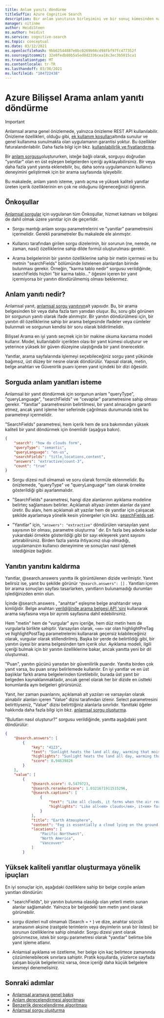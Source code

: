 ```yaml
---
title: Anlam yanıtı döndürme
titleSuffix: Azure Cognitive Search
description: Bir anlam yanıtının birleşimini ve bir sonuç kümesinden nasıl yanıt alınacağını açıklar.
manager: nitinme
author: HeidiSteen
ms.author: heidist
ms.service: cognitive-search
ms.topic: conceptual
ms.date: 03/12/2021
ms.openlocfilehash: 9bb62544887e0bc0269b98cd98fbf97fc477352f
ms.sourcegitcommit: 32e0fedb80b5a5ed0d2336cea18c3ec3b5015ca1
ms.translationtype: MT
ms.contentlocale: tr-TR
ms.lasthandoff: 03/30/2021
ms.locfileid: "104722438"
---
```

# <a name="return-a-semantic-answer-in-azure-cognitive-search"></a>Azure Bilişsel Arama anlam yanıtı döndürme

> [!IMPORTANT]
> Anlamsal arama genel önizlemede, yalnızca önizleme REST API kullanılabilir. Önizleme özellikleri, olduğu gibi, [ek kullanım koşulları](https://azure.microsoft.com/support/legal/preview-supplemental-terms/)altında sunulur ve genel kullanıma sunulmakta olan uygulamanın garantisi yoktur. Bu özellikler faturalandırılabilir. Daha fazla bilgi için bkz. [kullanılabilirlik ve fiyatlandırma](semantic-search-overview.md#availability-and-pricing).

Bir [anlam sorgusu](semantic-how-to-query-request.md)oluştururken, isteğe bağlı olarak, sorguyu doğrudan "yanıtlar" olan en üst eşleşen belgelerden içeriği ayıklayabilirsiniz. Bir veya daha fazla yanıt yanıta eklenebilir, bu, daha sonra uygulamanızın kullanıcı deneyimini geliştirmek için bir arama sayfasında işleyebilir.

Bu makalede, anlam yanıtı isteme, yanıtı açma ve yüksek kaliteli yanıtlar üreten içerik özelliklerinin en çok ne olduğunu öğreneceğinizi öğrenin.

## <a name="prerequisites"></a>Önkoşullar

[Anlamsal sorgular](semantic-how-to-query-request.md) için uygulanan tüm Önkoşullar, hizmet katmanı ve bölgesi de dahil olmak üzere yanıtlar için de geçerlidir.

+ Sorgu mantığı anlam sorgu parametrelerini ve "yanıtlar" parametresini içermelidir. Gerekli parametreler Bu makalede ele alınmıştır.

+ Kullanıcı tarafından girilen sorgu dizelerinin, bir sorunun (ne, nerede, ne zaman, nasıl) özelliklerine sahip dilde formül oluşturulması gerekir.

+ Arama belgelerinin bir yanıtın özelliklerine sahip bir metin içermesi ve bu metnin "searchFields" bölümünde listelenen alanlardan birinde bulunması gerekir. Örneğin, "karma tablo nedir" sorgusu verildiğinde, searchFields hiçbiri "bir karma tablo..." öğesini içeren bir yanıt içermiyorsa bir yanıtın döndürülmemiş olması beklenmez.

## <a name="what-is-a-semantic-answer"></a>Anlam yanıtı nedir?

Anlamsal yanıt, [anlamsal sorgu yanıtının](semantic-how-to-query-request.md)alt yapısıdır. Bu, bir arama belgesinden bir veya daha fazla tam yanıdan oluşur. Bu, soru gibi görünen bir sorgunun yanıtı olarak ifade alınmıştır. Bir yanıtın döndürülmesi için, bir yanıtın dil özelliklerine sahip bir arama belgesinde ifadeler veya cümleler bulunmalı ve sorgunun kendisi bir soru olarak bildirilmelidir.

Bilişsel Arama en iyi yanıtı seçmek için bir makine okuma kavrama modeli kullanır. Model, kullanılabilir içerikten olası bir yanıt kümesi oluşturur ve yeterince yüksek bir güven düzeyine ulaştığında bir yanıt önerecektir.

Yanıtlar, arama sayfalarında işlemeyi seçebileceğiniz sorgu yanıt yükünde bağımsız, üst düzey bir nesne olarak döndürülür. Yapısal olarak, metin, belge anahtarı ve Güvenirlik puanı içeren yanıt içindeki bir dizi öğesidir.

<a name="query-params"></a>

## <a name="how-to-request-semantic-answers-in-a-query"></a>Sorguda anlam yanıtları isteme

Anlamsal bir yanıt döndürmek için sorgunun anlam "queryType", "queryLanguage", "searchFields" ve "cevaplar" parametresine sahip olması gerekir. "Yanıtlar" parametresinin belirtilmesi, bir yanıt alınacağını garanti etmez, ancak yanıt işleme her seferinde çağrılması durumunda istek bu parametreyi içermelidir.

"SearchFields" parametresi, hem içerik hem de sıra bakımından yüksek kaliteli bir yanıt döndürmek için önemlidir (aşağıya bakın). 

```json
{
    "search": "how do clouds form",
    "queryType": "semantic",
    "queryLanguage": "en-us",
    "searchFields": "title,locations,content",
    "answers": "extractive|count-3",
    "count": "true"
}
```

+ Sorgu dizesi null olmamalı ve soru olarak formüle eklenmelidir. Bu önizlemede, "queryType" ve "queryLanguage" tam olarak örnekte gösterildiği gibi ayarlanmalıdır.

+ "SearchFields" parametresi, hangi dize alanlarının ayıklama modeline belirteç sağlamasını belirler. Açıklamalı altyazı üreten alanlar da yanıt üretir. Bu alanı, hem açıklamalı alt yazılar hem de yanıtlar için çalışacak şekilde ayarlamaya yönelik kesin yönergeler için bkz. [searchFields set](semantic-how-to-query-request.md#searchfields). 

+ "Yanıtlar" için, `"answers": "extractive"` döndürülen varsayılan yanıt sayısının bir olması, parametre oluşturma ' dır. En fazla beş adede kadar yukarıdaki örnekte gösterildiği gibi bir sayı ekleyerek yanıt sayısını artırabilirsiniz.  Birden fazla yanıta ihtiyacınız olup olmadığı, uygulamanızın kullanıcı deneyimine ve sonuçları nasıl işlemek istediğinize bağlıdır.

## <a name="deconstruct-an-answer-from-the-response"></a>Yanıtın yanıtını kaldırma

Yanıtlar, @search.answers yanıtta ilk görüntülenen dizide verilmiştir. Yanıt belirsiz ise, yanıt bu şekilde görünür `"@search.answers": []` . Yanıtları içeren bir arama sonuçları sayfası tasarlarken, yanıtların bulunamadığı durumları işlediğinizden emin olun.

İçinde @search.answers , "anahtar" eşleşme belge anahtarıdır veya kimliğidir. Belge anahtarı [verildiğinde arama belgesi API 'sini](/rest/api/searchservice/lookup-document) kullanarak arama sayfasına veya bir ayrıntı sayfasına dahil edebilirsiniz.

Hem "metin" hem de "vurgular" aynı içeriğe, hem düz metin hem de vurgularla birlikte sahiptir. Varsayılan olarak, `<em>` var olan highlightPreTag ve highlightPostTag parametrelerini kullanarak geçersiz kılabileceğiniz olarak, vurgular olarak stillendirilmiş. Başka bir yerde de belirtildiği gibi, bir yanıtın üyesi bir arama belgesinden tam içerik olur. Ayıklama modeli, ilgili içeriği bulmak için bir yanıtın özelliklerine bakar, ancak yanıtta yeni bir dil oluşturmaz.

"Puan", yanıtın gücünü yansıtan bir güvenilirlik puandır. Yanıtta birden çok yanıt varsa, bu puan sırayı belirlemede kullanılır. En iyi yanıtlar ve en üst başlıklar farklı arama belgelerinden türetilebilir, burada üst yanıt bir belgeden kaynaklanmaktadır, ancak genel olarak her bir dizide en üstteki konumlarda aynı belgeleri görürsünüz.

Yanıt, her zaman puanlarını, açıklamalı alt yazıları ve varsayılan olarak alınabilir alanları içeren "Value" dizisi tarafından izlenir. Select parametresini belirttiyseniz, "Value" dizisi belirttiğiniz alanlarla sınırlıdır. Yanıttaki öğeler hakkında daha fazla bilgi için bkz. [anlamsal sorgu oluşturma](semantic-how-to-query-request.md).

"Bulutları nasıl oluşturur?" sorgusu verildiğinde, yanıtta aşağıdaki yanıt döndürülür:

```json
{
    "@search.answers": [
        {
            "key": "4123",
            "text": "Sunlight heats the land all day, warming that moist air and causing it to rise high into the   atmosphere until it cools and condenses into water droplets. Clouds generally form where air is ascending (over land in this case),   but not where it is descending (over the river).",
            "highlights": "Sunlight heats the land all day, warming that moist air and causing it to rise high into the   atmosphere until it cools and condenses into water droplets. Clouds generally form<em> where air is ascending</em> (over land in this case),   but not where it is<em> descending</em> (over the river).",
            "score": 0.94639826
        }
    ],
    "value": [
        {
            "@search.score": 0.5479723,
            "@search.rerankerScore": 1.0321671911515296,
            "@search.captions": [
                {
                    "text": "Like all clouds, it forms when the air reaches its dew point—the temperature at which an air mass is cool enough for its water vapor to condense into liquid droplets. This false-color image shows valley fog, which is common in the Pacific Northwest of North America.",
                    "highlights": "Like all<em> clouds</em>, it<em> forms</em> when the air reaches its dew point—the temperature at    which an air mass is cool enough for its water vapor to condense into liquid droplets. This false-color image shows valley<em> fog</em>, which is common in the Pacific Northwest of North America."
                }
            ],
            "title": "Earth Atmosphere",
            "content": "Fog is essentially a cloud lying on the ground. Like all clouds, it forms when the air reaches its dew point—the temperature at  \n\nwhich an air mass is cool enough for its water vapor to condense into liquid droplets.\n\nThis false-color image shows valley fog, which is common in the Pacific Northwest of North America. On clear winter nights, the \n\nground and overlying air cool off rapidly, especially at high elevations. Cold air is denser than warm air, and it sinks down into the \n\nvalleys. The moist air in the valleys gets chilled to its dew point, and fog forms. If undisturbed by winds, such fog may persist for \n\ndays. The Terra satellite captured this image of foggy valleys northeast of Vancouver in February 2010.\n\n\n",
            "locations": [
                "Pacific Northwest",
                "North America",
                "Vancouver"
            ]
        }
```

## <a name="tips-for-producing-high-quality-answers"></a>Yüksek kaliteli yanıtlar oluşturmaya yönelik ipuçları

En iyi sonuçlar için, aşağıdaki özelliklere sahip bir belge corpile anlam yanıtları döndürün:

+ "searchFields", bir yanıtın bulunma olasılığı olan yeterli metin sunan alanlar sağlamalıdır. Yalnızca bir belgedeki tam metin yanıt olarak görünebilir.

+ sorgu dizeleri null olmamalı (Search = `*` ) ve dize, anahtar sözcük aramasının aksine (rastgele terimlerin veya deyimlerin sıralı bir listesi) bir sorunun özelliklerine sahip olmalıdır. Sorgu dizesi yanıt olarak görünmezse, istek bir sorgu parametresi olarak "yanıtlar" belirtse bile yanıt işleme atlanır.

+ Anlamsal ayıklama ve özetleme, her belge için kaç belirtece zamanında çözümlenebilecek sınırlara sahiptir. Pratik koşullarda, yüzlerce sayfada çalışan büyük belgeleriniz varsa, önce içeriği daha küçük belgelere kesmeyi denemelisiniz.

## <a name="next-steps"></a>Sonraki adımlar

+ [Anlamsal aramaya genel bakış](semantic-search-overview.md)
+ [Anlam derecelendirmesi algoritması](semantic-ranking.md)
+ [Benzerlik derecelendirme algoritması](index-ranking-similarity.md)
+ [Anlamsal sorgu oluşturma](semantic-how-to-query-request.md)
